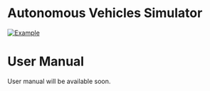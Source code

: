 # Autonomous Vehicles Simulator
[![Example](https://user-images.githubusercontent.com/19840443/147272613-c5eb5989-504d-4869-9da0-37c7a6dbc57c.png)](https://youtu.be/A-kC6zszyUw "Exemplary video")

# User Manual 
User manual will be available soon.
